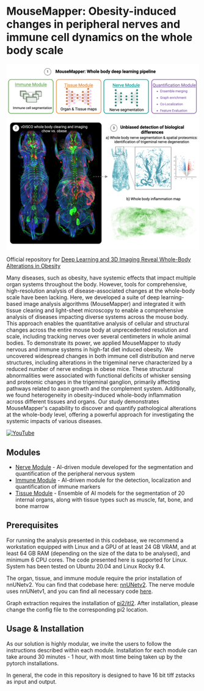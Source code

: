 # MouseMapper: Obesity-induced changes in peripheral nerves and immune cell dynamics on the whole body scale

![GA](./HFD_GA%20(2).png)

Official repository for [Deep Learning and 3D Imaging Reveal Whole-Body Alterations in Obesity](https://doi.org/10.1101/2024.08.18.608300)


Many diseases, such as obesity, have systemic effects that impact multiple organ systems throughout the body. However, tools for comprehensive, high-resolution analysis of disease-associated changes at the whole-body scale have been lacking. Here, we developed a suite of deep learning-based image analysis algorithms (MouseMapper) and integrated it with tissue clearing and light-sheet microscopy to enable a comprehensive analysis of diseases impacting diverse systems across the mouse body. This approach enables the quantitative analysis of cellular and structural changes across the entire mouse body at unprecedented resolution and scale, including tracking nerves over several centimeters in whole animal bodies. To demonstrate its power, we applied MouseMapper to study nervous and immune systems in high-fat diet induced obesity. We uncovered widespread changes in both immune cell distribution and nerve structures, including alterations in the trigeminal nerve characterized by a reduced number of nerve endings in obese mice. These structural abnormalities were associated with functional deficits of whisker sensing and proteomic changes in the trigeminal ganglion, primarily affecting pathways related to axon growth and the complement system. Additionally, we found heterogeneity in obesity-induced whole-body inflammation across different tissues and organs. Our study demonstrates MouseMapper's capability to discover and quantify pathological alterations at the whole-body level, offering a powerful approach for investigating the systemic impacts of various diseases.

[![YouTube](http://i.ytimg.com/vi/yjxQJOu3trE/hqdefault.jpg)](https://www.youtube.com/watch?v=yjxQJOu3trE)

## Modules

* [Nerve Module](./nerve_segmentation/) - AI-driven module developed for the segmentation and quantification of the peripheral nervous system
* [Immune Module](./Inflammation_Module/) - AI-driven module for the detection, localization and quantification of immune markers
* [Tissue Module](./Tissue_Module/) - Ensemble of AI models for the segmentation of 20 internal organs, along with tissue types such as muscle, fat, bone, and bone marrow


## Prerequisites 

For running the analysis presented in this codebase, we recommend a workstation equipped with Linux and a GPU of at least 24 GB VRAM, and at least 64 GB RAM (depending on the size of the data to be analysed), and minimum 6 CPU cores. The code presented here is supported for Linux. System has been tested on Ubuntu 20.04 and Linux Rocky 9.4.

The organ, tissue, and immune module require the prior installation of nnUNetv2. You can find that codebase here: [nnUNetv2](https://github.com/MIC-DKFZ/nnUNet/tree/master).
The nerve module uses nnUNetv1, and you can find all necessary code [here](./nerve_segmentation/).

Graph extraction requires the installation of [pi2/itl2](https://github.com/arttumiettinen/pi2). After installation, please change the config file to the corresponding pi2 location.

## Usage & Installation

As our solution is highly modular, we invite the users to follow the instructions described within each module. Installation for each module can take around 30 minutes - 1 hour, with most time being taken up by the pytorch installations.

In general, the code in this repository is designed to have 16 bit tiff zstacks as input and output.



